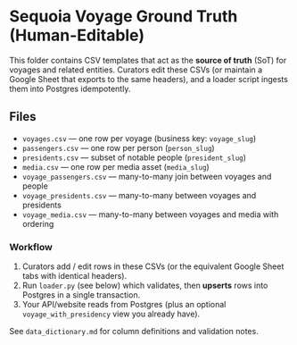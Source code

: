 # Sequoia Voyage Ground Truth (Human-Editable)

This folder contains CSV templates that act as the **source of truth** (SoT) for voyages and related entities.
Curators edit these CSVs (or maintain a Google Sheet that exports to the same headers), and a loader script
ingests them into Postgres idempotently.

## Files
- `voyages.csv` — one row per voyage (business key: `voyage_slug`)
- `passengers.csv` — one row per person (`person_slug`)
- `presidents.csv` — subset of notable people (`president_slug`)
- `media.csv` — one row per media asset (`media_slug`)
- `voyage_passengers.csv` — many-to-many join between voyages and people
- `voyage_presidents.csv` — many-to-many between voyages and presidents
- `voyage_media.csv` — many-to-many between voyages and media with ordering

### Workflow
1. Curators add / edit rows in these CSVs (or the equivalent Google Sheet tabs with identical headers).
2. Run `loader.py` (see below) which validates, then **upserts** rows into Postgres in a single transaction.
3. Your API/website reads from Postgres (plus an optional `voyage_with_presidency` view you already have).

See `data_dictionary.md` for column definitions and validation notes.
